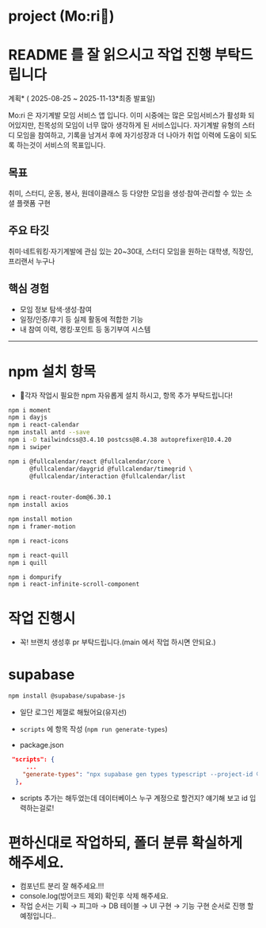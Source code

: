 # project (Mo:ri🎇)

# README 를 잘 읽으시고 작업 진행 부탁드립니다

계획* ( 2025-08-25 ~ 2025-11-13*최종 발표일)

Mo:ri 은 자기계발 모임 서비스 앱 입니다.
이미 시중에는 많은 모임서비스가 활성화 되어있지만, 친목성의 모임이 너무 많아 생각하게 된 서비스입니다.
자기계발 유형의 스터디 모임을 참여하고, 기록을 남겨서 후에 자기성장과 더 나아가 취업 이력에 도움이 되도록 하는것이 서비스의 목표입니다.

## 목표

취미, 스터디, 운동, 봉사, 원데이클래스 등 다양한 모임을 생성·참여·관리할 수 있는 소셜 플랫폼 구현

## 주요 타깃

취미·네트워킹·자기계발에 관심 있는 20~30대, 스터디 모임을 원하는 대학생, 직장인, 프리랜서 누구나

## 핵심 경험

- 모임 정보 탐색·생성·참여
- 일정/인증/후기 등 실제 활동에 적합한 기능
- 내 참여 이력, 랭킹·포인트 등 동기부여 시스템

---

# npm 설치 항목

- 🎈각자 작업시 필요한 npm 자유롭게 설치 하시고, 항목 추가 부탁드립니다!

```bash
npm i moment
npm i dayjs
npm i react-calendar
npm install antd --save
npm i -D tailwindcss@3.4.10 postcss@8.4.38 autoprefixer@10.4.20
npm i swiper

npm i @fullcalendar/react @fullcalendar/core \
      @fullcalendar/daygrid @fullcalendar/timegrid \
      @fullcalendar/interaction @fullcalendar/list


npm i react-router-dom@6.30.1
npm install axios

npm install motion
npm i framer-motion

npm i react-icons

npm i react-quill
npm i quill

npm i dompurify
npm i react-infinite-scroll-component
```

# 작업 진행시

- 꼭! 브랜치 생성후 pr 부탁드립니다.(main 에서 작업 하시면 안되요.)

# supabase

```bash
npm install @supabase/supabase-js
```

- 일단 로그인 제껄로 해뒀어요(유지선)
- `scripts` 에 항목 작성 (`npm run generate-types`)

- package.json

```json
 "scripts": {
     ...
    "generate-types": "npx supabase gen types typescript --project-id 아이디 --schema public > types_db.ts"
  },
```

- scripts 추가는 해두었는데 데이터베이스 누구 계정으로 할건지? 얘기해 보고 id 입력하는걸로!

# 편하신대로 작업하되, 폴더 분류 확실하게 해주세요.

- 컴포넌트 분리 잘 해주세요.!!!
- console.log(방어코드 제외) 확인후 삭제 해주세요.
- 작업 순서는 기획 → 피그마 → DB 테이블 → UI 구현 → 기능 구현 순서로 진행 할 예정입니다..
